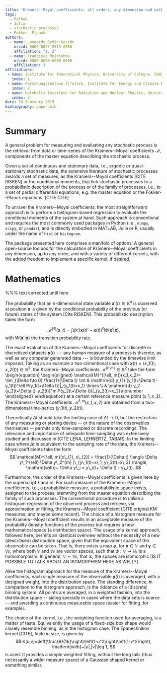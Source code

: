 ```yaml
---
title: 'Kramers--Moyal coefficients: all orders, any dimension and with kernel-based regression'
tags:
  - Python
  - Julia
  - stochastic processes
  - Fokker--Planck
authors:
  - name: Leonardo Rydin Gorjão
    orcid: 0000-0001-5513-0580
    affiliation: "1, 2"
  - name: Francisco Meirinhos
    orcid: 0000-0000-0000-0000
    affiliation: 3
affiliations:
 - name: Institute for Theoretical Physics, University of Cologne, 50937~K\"oln, Germany
   index: 1
 - name: Forschungszentrum J\"ulich, Institute for Energy and Climate Research - Systems Analysis and Technology Evaluation (IEK-STE), 52428~J\"ulich, Germany
   index: 2
 - name: Helmholtz Institute for Radiation and Nuclear Physics, University of Bonn, Nussallee~14--16, 53115~Bonn, Germany
   index: 3
date: 18 February 2019
bibliography: paper.bib
---
```


# Summary

A general problem for measuring and evaluating any stochastic process is the retrieval from data or time-series of the Kramers--Moyal coefficients $\mathcal{M}$, components of the master equation describing the stochastic process.

Given a set of continuous and stationary data, i.e., ergodic or quasi-stationary stochastic data, the extensive literature of stochastic processes awards a set of measures, as the Kramers--Moyal coefficients [CITE RISKEN] or the conditional moments, that link stochastic processes to a probabilistic description of the process or of the family of processes, i.e., to a set of partial differential equations, e.g. the master equation or the Fokker--Planck equations. [CITE CITE]

To unravel the Kramers--Moyal coefficients, the most straightforward approach is to perform a histogram-based regression to evaluate the conditional moments of the system at hand.
Such approach is conventional and requires the most commonly used packages in Python (i.e., `numpy`,  `scipy`, or `pandas`), and is directly embodied in MATLAB, Julia or R, usually under the name of `hist` or `histogram`.

The package presented here comprises a manifold of options: A general open-source toolbox for the calculation of Kramers--Moyal coefficients in any dimension, up to any order, and with a variety of different kernels, with the added freedom to implement a specific kernel, if desired.



# Mathematics

%%% text corrected until here

The probability that an $n$-dimensional state variable $\boldsymbol{x}'(t)\in\mathbb{R}^n$ is observed at position $\boldsymbol{x}$ is given by the conditional probability of the previous (or future) states of the system [Cite RISKEN].
This probabilistic description takes the form

$$\mathcal{M}^{[\ell]}(\boldsymbol{x},t)=\int  dx'(\boldsymbol{x}(t)'-\boldsymbol{x}(t))^\ell W(\boldsymbol{x}'|\boldsymbol{x}),
$$
with $W(\boldsymbol{x}'|\boldsymbol{x})$ the transition probability rate.

The exact evaluation of the Kramers--Moyal coefficients for discrete or discretised datasets $\boldsymbol{y}(t)$ --- any human measure of a process is discrete, as well as any computer generated data --- is bounded by the timewise limit imposed.
Taking as an example a two-dimentional case with $\boldsymbol{x}(t)=(x\_1(t),x\_2(t))\in\mathbb{R}^{2}$, the Kramers--Moyal coefficients $\mathcal{M}^{[\ell, m]}\in\mathbb{R}^{2}$ take the form
\begin{equation}
    \begin{aligned}
        \mathcal{M}^{[\ell, m]}(x\_1,x\_2)=
\lim\_{\Delta t\to 0} \frac{1}{\Delta t} \int & \mathrm{d} y\_{1} (y\_1(t+\Delta t)-y\_1(t))^\ell P(y\_1(t+\Delta t))|\_{y\_1(t)=x\_1} \times \\\ & \mathrm{d} y\_2 (y\_2(t+\Delta t)-y\_2(t))^m P(y\_2(t+\Delta t))|\_{y\_2(t)=x\_2}\nonumber
    \end{aligned}
\end{equation}
at a certain reference measure point $(x\_1,x\_2)$. The Kramers--Moyal coefficents $\mathcal{M}^{\ell, m}(x\_1,x\_2)$ are obtained from a two-dimensional time-series $(y\_1(t),y\_2(t))$.

Theoretically $\Delta t$ should take the limiting case of $\Delta t \to 0$, but the restriction of any measuring or storing device -- or the nature of the observables themselves -- permits only time-sampled or discrete recordings.
The relevance and importance of adequate time-sampling was extensively studied and discussed in [CITE LENA, LEHNERTZ, TABAR].
In the limiting case where $\Delta t$ is equivalent to the sampling rate of the data, the Kramers--Moyal coefficients take the form 
$$
\mathcal{M}^{\ell, m}(x\_{1}, x\_{2}) = \frac{1}{\Delta t}  \langle \Delta y\_1^{\ell} \Delta y\_2^{m} |\_{y\_1(t)=x\_1, y\_2(t)=x\_2} \rangle, \mathrm{with}~ \Delta y\_i =  y\_i(t+ \Delta t) - y\_i(t).    
$$


Furthermore, the order of the Kramers--Moyal coefficients is given here by the superscript $\ell$ and $m$.
For such measure of the Kramers--Moyal coefficients, i.e., a probabilistic measure, a probabilistic space exists, assigned to the process, stemming from the master equation describing the family of such processes.
The conventional procedure is to utilise a histogram regression of the observed process and retrieve, via approximation or fitting, the Kramers--Moyal coefficient [CITE original KM measures, and maybe some recent].
The choice of a histogram measure for the Kramers--Moyal coefficient results in an acceptable measure of the probability density functions of the process but requires a new mathematical space (a distribution space).
The usage of a kernel approach, followed here, permits an identical overview without the necessity of a new (descritised) distribution space, given that the equivalent space of the observable can be taken.
That is, there exists a map $\phi$, for $\boldsymbol{x}\in \mathbb{V}$ and $\boldsymbol{y} \in \mathbb{W}$, where both $\mathbb{V}$ and $\mathbb{W}$ are vector spaces, such that $\phi: \mathbb{V} \mapsto \mathbb{W}$ is a homomorphism. In general, $\mathbb{V} \sim \mathbb{W}$, that is, the spaces are isomorphic [IS IT POSSIBLE TO TALK ABOUT AN ISOMORPHISM HERE AS WELL?].

Alike the histogram approach for the measure of the Kramers--Moyal coefficients, each single measure of the observable $\boldsymbol{y}(t)$ is averaged, with a designed weight, into the distribution space.
The standing difference, in comparison to the histogram approach, is the riddance of a (discrete) binning system.
All points are averaged, in a weighted fashion, into the distribution space -- aiding specially in cases where the data sets is scarce -- and awarding a continuous measurable space (easier for fitting, for example).

The choice of the kernel, i.e., the weighting function used for averaging, is a matter of taste.
Equivalently the usage of a fixed-size box shape would closely resemble binning, as in the histogram case.
The Epanechnikov kernel [CITE], finite in size, is given by
$$
K(u,v)=\left(\frac{9}{16}\right)\left(1-u^2\right)\left(1-v^2\right), \mathrm{with}~|u|,|v|\leq 1,
$$
is used.
It provides a simple weighted fitting, without the long tails (thus necessarily a wider measure space) of a Gaussian shaped kernel or something similar.
